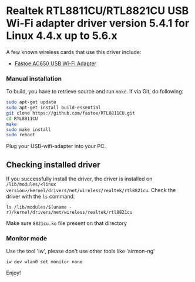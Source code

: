 # Realtek RTL8811CU/RTL8821CU USB Wi-Fi adapter driver version 5.4.1 for Linux 4.4.x up to 5.6.x

A few known wireless cards that use this driver include:
* [Fastoe AC650 USB Wi-Fi Adapter](https://amzn.to/2KR1Lxi)

### Manual installation

To build, you have to retrieve source and run `make`.
If via Git, do following:

```bash
sudo apt-get update
sudo apt-get install build-essential
git clone https://github.com/fastoe/RTL8811CU.git
cd RTL8811CU
make
sudo make install
sudo reboot
```

Plug your USB-wifi-adapter into your PC.

## Checking installed driver
If you successfully install the driver, the driver is installed on `/lib/modules/<linux version>/kernel/drivers/net/wireless/realtek/rtl8821cu`. Check the driver with the `ls` command:
```
ls /lib/modules/$(uname -r)/kernel/drivers/net/wireless/realtek/rtl8821cu
```
Make sure `8821cu.ko` file present on that directory

### Monitor mode
Use the tool 'iw', please don't use other tools like 'airmon-ng'
```
iw dev wlan0 set monitor none
```

Enjoy!
